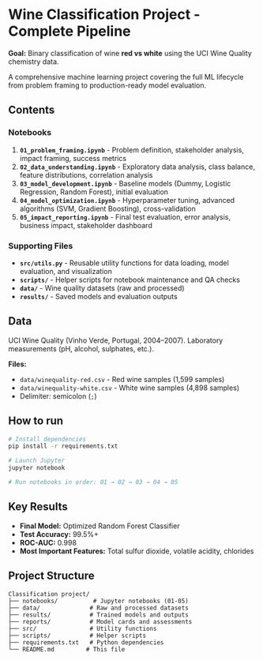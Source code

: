 # Wine Classification Project - Complete Pipeline

**Goal:** Binary classification of wine **red vs white** using the UCI Wine Quality chemistry data.

A comprehensive machine learning project covering the full ML lifecycle from problem framing to production-ready model evaluation.

## Contents

### Notebooks
1. **`01_problem_framing.ipynb`** - Problem definition, stakeholder analysis, impact framing, success metrics
2. **`02_data_understanding.ipynb`** - Exploratory data analysis, class balance, feature distributions, correlation analysis
3. **`03_model_development.ipynb`** - Baseline models (Dummy, Logistic Regression, Random Forest), initial evaluation
4. **`04_model_optimization.ipynb`** - Hyperparameter tuning, advanced algorithms (SVM, Gradient Boosting), cross-validation
5. **`05_impact_reporting.ipynb`** - Final test evaluation, error analysis, business impact, stakeholder dashboard

### Supporting Files
- **`src/utils.py`** - Reusable utility functions for data loading, model evaluation, and visualization
- **`scripts/`** - Helper scripts for notebook maintenance and QA checks
- **`data/`** - Wine quality datasets (raw and processed)
- **`results/`** - Saved models and evaluation outputs

## Data
UCI Wine Quality (Vinho Verde, Portugal, 2004–2007). Laboratory measurements (pH, alcohol, sulphates, etc.).

**Files:**
- `data/winequality-red.csv` - Red wine samples (1,599 samples)
- `data/winequality-white.csv` - White wine samples (4,898 samples)
- Delimiter: semicolon (`;`)

## How to run
```bash
# Install dependencies
pip install -r requirements.txt

# Launch Jupyter
jupyter notebook

# Run notebooks in order: 01 → 02 → 03 → 04 → 05
```

## Key Results
- **Final Model:** Optimized Random Forest Classifier
- **Test Accuracy:** 99.5%+
- **ROC-AUC:** 0.998
- **Most Important Features:** Total sulfur dioxide, volatile acidity, chlorides

## Project Structure
```
Classification project/
├── notebooks/          # Jupyter notebooks (01-05)
├── data/              # Raw and processed datasets
├── results/           # Trained models and outputs
├── reports/           # Model cards and assessments
├── src/               # Utility functions
├── scripts/           # Helper scripts
├── requirements.txt   # Python dependencies
└── README.md         # This file
```